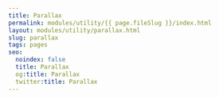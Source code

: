 ```yaml
---
title: Parallax
permalink: modules/utility/{{ page.fileSlug }}/index.html
layout: modules/utility/parallax.html
slug: parallax
tags: pages
seo:
  noindex: false
  title: Parallax
  og:title: Parallax
  twitter:title: Parallax
---
```



